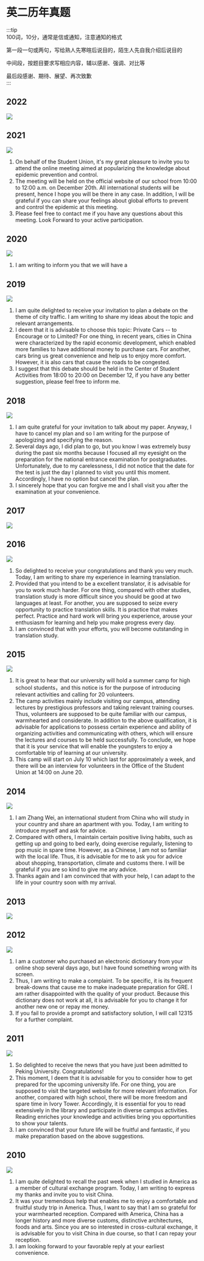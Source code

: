 # 英二历年真题


:::tip  
100词，10分，通常是信或通知，注意通知的格式

第一段一句或两句，写给熟人先寒暄后说目的，陌生人先自我介绍后说目的

中间段，按题目要求写相应内容，辅以感谢、强调、对比等

最后段感谢、期待、展望、再次致歉  
:::


## 2022

![](/img/en/2022a.png)


## 2021

![](/img/en/2021a.png)

1. On behalf of the Student Union, it's my great pleasure to invite you to attend the online meeting aimed at popularizing the knowledge about epidemic prevention and control.
2. The meeting will be held on the official website of our school from 10:00 to 12:00 a.m. on December 20th. All international students will be present, hence I hope you will be there in any case. In addition, I will be grateful if you can share your feelings about global efforts to prevent and control the epidemic at this meeting.
3. Please feel free to contact me if you have any questions about this meeting. Look Forward to your active participation.


## 2020

![](/img/en/2020a.png)

1. I am writing to inform you that we will have a 

## 2019

![](/img/en/2019a.png)


1. I am quite delighted to receive your invitation to plan a debate on the theme of city traffic. I am writing to share my ideas about the topic and relevant arrangements.
2. I deem that it is advisable to choose this topic: Private Cars -- to Encourage or to Limited? For one thing, in recent years, cities in China were characterized by the rapid economic development, which enabled more families to have additional money to purchase cars. For another, cars bring us great convenience and help us to enjoy more comfort. However, it is also cars that cause the roads to be congested.
3. I suggest that this debate should be held in the Center of Student Activities from 18:00 to 20:00 on December 12, if you have any better suggestion, please feel free to inform me.



## 2018

![](/img/en/2018a.png)

1. I am quite grateful for your invitation to talk about my paper. Anyway, I have to cancel my plan and so I am writing for the purpose of apologizing and specifying the reason.
2. Several days ago, I did plan to go, but you know I was extremely busy during the past six months because I focused all my eyesight on the preparation for the national entrance examination for postgraduates. Unfortunately, due to my carelessness, I did not notice that the date for the test is just the day I planned to visit you until this moment. Accordingly, I have no option but cancel the plan.
3. I sincerely hope that you can forgive me and I shall visit you after the examination at your convenience.




## 2017

![](/img/en/2017a.png)



## 2016

![](/img/en/2016a.png)

1. So delighted to receive your congratulations and thank you very much. Today, I am writing to share my experience in learning translation.
2. Provided that you intend to be a excellent translator, it is advisable for you to work much harder. For one thing, compared with other studies, translation study is more difficult since you should be good at two languages at least. For another, you are supposed to seize every opportunity to practice translation skills. It is practice that makes perfect. Practice and hard work will bring you experience, arouse your enthusiasm for learning and help you make progress every day.
3. I am convinced that with your efforts, you will become outstanding in translation study.


## 2015

![](/img/en/2015a.png)

1. It is great to hear that our university will hold a summer camp for high school students，and this notice is for the purpose of introducing relevant activities and calling for 20 volunteers.
2. The camp activities mainly include visiting our campus, attending lectures by prestigious professors and taking relevant training courses. Thus, volunteers are supposed to be quite familiar with our campus, warmhearted and considerate. In addition to the above qualification, it is advisable for applications to possess certain experience and ability of organizing activities and communicating with others, which will ensure the lectures and courses to be held successfully. To conclude, we hope that it is your service that will enable the youngsters to enjoy a comfortable trip of learning at our university.
3. This camp will start on July 10 which last for approximately a week, and there will be an interview for volunteers in the Office of the Student Union at 14:00 on June 20.


## 2014

![](/img/en/2014a.png)

1. I am Zhang Wei, an international student from China who will study in your country and share an apartment with you. Today, I am writing to introduce myself and ask for advice.
2. Compared with others, I maintain certain positive living habits, such as getting up and going to bed early, doing exercise regularly, listening to pop music in spare time. However, as a Chinese, I am not so familiar with the local life. Thus, it is advisable for me to ask you for advice about shopping, transportation, climate and customs there. I will be grateful if you are so kind to give me any advice.
3. Thanks again and I am convinced that with your help, I can adapt to the life in your country soon with my arrival.


## 2013

![](/img/en/2013a.png)

## 2012

![](/img/en/2012a.png)

1. I am a customer who purchased an electronic dictionary from your online shop several days ago, but I have found something wrong with its screen.
2. Thus, I am writing to make a complaint. To be specific, it is its frequent break-downs that cause me to make inadequate preparation for GRE. I am rather disappointed with the quality of your product. Because this dictionary does not work at all, it is advisable for you to change it for another new one or repay me money.
3. If you fail to provide a prompt and satisfactory solution, I will call 12315 for a further complaint.


## 2011

![](/img/en/2011a.png)

1. So delighted to receive the news that you have just been admitted to Peking University. Congratulations!
2. This moment, I deem that it is advisable for you to consider how to get prepared for the upcoming university life. For one thing, you are supposed to visit the targeted website for more relevant information. For another, compared with high school, there will be more freedom and spare time in Ivory Tower. Accordingly, it is essential for you to read extensively in the library and participate in diverse campus activities. Reading enriches your knowledge and activities bring you opportunities to show your talents.
4. I am convinced that your future life will be fruitful and fantastic, if you make preparation based on the above suggestions.

## 2010

![](/img/en/2010a.png)

1. I am quite delighted to recall the past week when I studied in America as a member of cultural exchange program. Today, I am writing to express my thanks and invite you to visit China.
2. It was your tremendous help that enables me to enjoy a comfortable and fruitful study trip in America. Thus, I want to say that I am so grateful for your warmhearted reception. Compared with America, China has a longer history and more diverse customs, distinctive architectures, foods and arts. Since you are so interested in cross-cultural exchange, it is advisable for you to visit China in due course, so that I can repay your reception.
3. I am looking forward to your favorable reply at your earliest convenience.